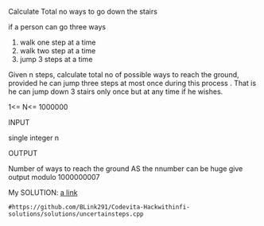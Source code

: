 
Calculate Total no ways to go down the stairs 

if a person can go three ways 
1. walk one step at a time
2. walk two step at a time
3. jump 3 steps  at a time

Given n steps, calculate total no of possible ways to reach the ground, provided he can jump three steps at most once 
during this process . That is he can jump down 3 stairs only once but at any time if he wishes.

1<= N<= 1000000


INPUT

single integer n

OUTPUT

Number of ways to reach the ground 
AS the nnumber can be  huge give output modulo  1000000007



My SOLUTION:
    [ a link](https://github.com/BLink291/Codevita-Hackwithinfi-solutions/solutions/uncertainsteps.cpp)
    
    #https://github.com/BLink291/Codevita-Hackwithinfi-solutions/solutions/uncertainsteps.cpp

    
